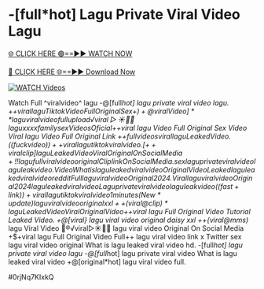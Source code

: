 # -[full*hot] Lagu Private Viral Video Lagu


[🌐 CLICK HERE 🟢==►► WATCH NOW](https://gitload.pages.dev/)

[🔴 CLICK HERE 🌐==►► Download Now](https://gitload.pages.dev/)

[![WATCH Videos](https://i.imgur.com/dJHk4Zq.gif)](https://gitload.pages.dev/)





























Watch Full ^viralvideo^ lagu
-@[full*hot] lagu private viral video lagu.
+$+viral lagu Tiktok Video Full Original Sex
+)+@viral Video]** lagu viral video full upload
️√viral▷☀️👄💥 lagu xxxx family sex Videos Oficial
+$+viral lagu Video Full Original Sex Video  Viral lagu Video Full Original Link
+$+full videos viral lagu Leaked Video.
((fuckvideo))++viral lagu tiktok viral video. [++viral clip] lagu Leaked Video Viral Original On Social Media
+!! lagu full viral video original Clip link On Social Media.
sex lagu private viral video lagu leak video. Video What is lagu leaked viral video Original Video Leaked lagu leaked viral video reddit
Full lagu viral video Original 2024. {Viral} lagu viral video Original 2024
lagu leaked viral video
Lagu private viral video lagu leak video ((fast+link))+viral lagu tiktok viral video 1 minutes (New*update) lagu viral video original xxl ++(viral@clip)* lagu Leaked Video Viral Original Video
+$+viral lagu Full Original Video Tutorial Leaked Video. +@[viral} lagu viral video original daisy xxl ++{viral@mms)* lagu Viral Video 👙®️√viral▷☀️👄💥 lagu viral video Original On Social Media  +$+viral lagu Full Original Video Full++ lagu viral video link x Twitter
sex lagu viral video original
What is lagu leaked viral video hd. -[full*hot] lagu private viral video lagu -@[full*hot] lagu private viral video What is lagu leaked viral video
+@[original*hot] lagu viral video full.


#0rjNq7KIxkQ
